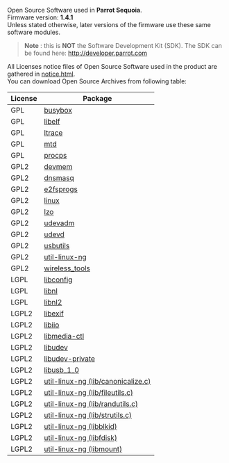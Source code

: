 Open Source Software used in **Parrot Sequoia**.  
Firmware version: **1.4.1**  
Unless stated otherwise, later versions of the firmware
use these same software modules.

>**Note** : this is **NOT** the Software Development Kit (SDK).
The SDK can be found here: http://developer.parrot.com

All Licenses notice files of Open Source Software used in the
product are gathered in [notice.html](notices/police-notice.html).  
You can download Open Source Archives from following table:

|License|Package
|---|---
|GPL|[busybox](sources/busybox-unknown)
|GPL|[libelf](sources/libelf-0.167)
|GPL|[ltrace](sources/ltrace-0.7.91)
|GPL|[mtd](sources/mtd-1.5.1)
|GPL|[procps](sources/procps-3.2.8)
|GPL2|[devmem](sources/devmem-unknown)
|GPL2|[dnsmasq](sources/dnsmasq-2.66)
|GPL2|[e2fsprogs](sources/e2fsprogs-1.42.12)
|GPL2|[linux](sources/linux-3.4.11)
|GPL2|[lzo](sources/lzo-2.06)
|GPL2|[udevadm](sources/udevadm-164)
|GPL2|[udevd](sources/udevd-164)
|GPL2|[usbutils](sources/usbutils-006)
|GPL2|[util-linux-ng](sources/util-linux-ng-2.28)
|GPL2|[wireless_tools](sources/wireless_tools-29)
|LGPL|[libconfig](sources/libconfig-1.5)
|LGPL|[libnl](sources/libnl-3.2.24)
|LGPL|[libnl2](sources/libnl2-2.0)
|LGPL2|[libexif](sources/libexif-0.6.21)
|LGPL2|[libiio](sources/libiio-unknown)
|LGPL2|[libmedia-ctl](sources/libmedia-ctl-unknown)
|LGPL2|[libudev](sources/libudev-164)
|LGPL2|[libudev-private](sources/libudev-private-164)
|LGPL2|[libusb_1_0](sources/libusb_1_0-1.0.19)
|LGPL2|[util-linux-ng (lib/canonicalize.c)](sources/util-linux-ng-2.28)
|LGPL2|[util-linux-ng (lib/fileutils.c)](sources/util-linux-ng-2.28)
|LGPL2|[util-linux-ng (lib/randutils.c)](sources/util-linux-ng-2.28)
|LGPL2|[util-linux-ng (lib/strutils.c)](sources/util-linux-ng-2.28)
|LGPL2|[util-linux-ng (libblkid)](sources/util-linux-ng-2.28)
|LGPL2|[util-linux-ng (libfdisk)](sources/util-linux-ng-2.28)
|LGPL2|[util-linux-ng (libmount)](sources/util-linux-ng-2.28)
